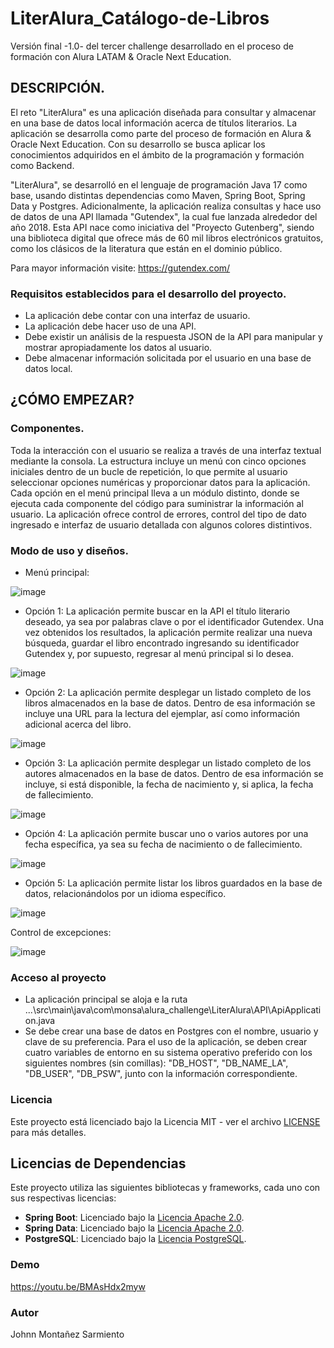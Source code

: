 # LiterAlura_Catálogo-de-Libros
Versión final -1.0- del tercer challenge desarrollado en el proceso de formación con Alura LATAM & Oracle Next Education.

## DESCRIPCIÓN.
El reto "LiterAlura" es una aplicación diseñada para consultar y almacenar en una base de datos local información acerca 
de títulos literarios. La aplicación se desarrolla como parte del proceso de formación en Alura & Oracle Next Education. 
Con su desarrollo se busca aplicar los conocimientos adquiridos en el ámbito de la programación y formación como Backend.

"LiterAlura", se desarrolló en el lenguaje de programación Java 17 como base, usando distintas dependencias como Maven, Spring Boot,
Spring Data y Postgres. Adicionalmente, la aplicación realiza consultas y hace uso de datos de una API llamada "Gutendex", 
la cual fue lanzada alrededor del año 2018. Esta API nace como iniciativa del "Proyecto Gutenberg", siendo una biblioteca digital
que ofrece más de 60 mil libros electrónicos gratuitos, como los clásicos de la literatura que están en el dominio público.

Para mayor información visite: https://gutendex.com/

### Requisitos establecidos para el desarrollo del proyecto.
- La aplicación debe contar con una interfaz de usuario.
- La aplicación debe hacer uso de una API.
- Debe existir un análisis de la respuesta JSON de la API para manipular y mostrar apropiadamente los datos al usuario.
- Debe almacenar información solicitada por el usuario en una base de datos local.
 
## ¿CÓMO EMPEZAR?

### Componentes.
Toda la interacción con el usuario se realiza a través de una interfaz textual mediante la consola. La estructura incluye
un menú con cinco opciones iniciales dentro de un bucle de repetición, lo que permite al usuario seleccionar opciones 
numéricas y proporcionar datos para la aplicación. Cada opción en el menú principal lleva a un módulo distinto, donde se 
ejecuta cada componente del código para suministrar la información al usuario. La aplicación ofrece control de errores, 
control del tipo de dato ingresado e interfaz de usuario detallada con algunos colores distintivos.

### Modo de uso y diseños.

- Menú principal:

![image](https://github.com/JohnnMS/LiterAlura_Catalogo-de-Libros/assets/99614055/7cc2ced4-4972-4918-ac5f-17a2aaae1867)

- Opción 1: La aplicación permite buscar en la API el título literario deseado, ya sea por palabras clave o por el identificador Gutendex.
Una vez obtenidos los resultados, la aplicación permite realizar una nueva búsqueda, guardar el libro encontrado ingresando su
identificador Gutendex y, por supuesto, regresar al menú principal si lo desea.

![image](https://github.com/JohnnMS/LiterAlura_Catalogo-de-Libros/assets/99614055/af343b98-1919-449a-948f-86b470d198cc)

- Opción 2: La aplicación permite desplegar un listado completo de los libros almacenados en la base de datos. Dentro de esa información
se incluye una URL para la lectura del ejemplar, así como información adicional acerca del libro.

![image](https://github.com/JohnnMS/LiterAlura_Catalogo-de-Libros/assets/99614055/dfa5d060-f87d-47b8-a82f-7422fdf0243d)

- Opción 3: La aplicación permite desplegar un listado completo de los autores almacenados en la base de datos. Dentro de esa información
se incluye, si está disponible, la fecha de nacimiento y, si aplica, la fecha de fallecimiento.

![image](https://github.com/JohnnMS/LiterAlura_Catalogo-de-Libros/assets/99614055/cdd40494-7cce-4f8d-bad8-8c4430c218a3)

- Opción 4: La aplicación permite buscar uno o varios autores por una fecha específica, ya sea su fecha de nacimiento o de fallecimiento.

![image](https://github.com/JohnnMS/LiterAlura_Catalogo-de-Libros/assets/99614055/af342ed5-5d6b-471f-b6b0-1e3069666640)

- Opción 5: La aplicación permite listar los libros guardados en la base de datos, relacionándolos por un idioma específico.

![image](https://github.com/JohnnMS/LiterAlura_Catalogo-de-Libros/assets/99614055/a86b1508-e321-4f96-b1e8-cd7bbd91c878)

Control de excepciones: 

![image](https://github.com/JohnnMS/LiterAlura_Catalogo-de-Libros/assets/99614055/9bc094cf-ad8b-400a-a3a2-06cb45e98a87)


### Acceso al proyecto
- La aplicación principal se aloja e la ruta ...\src\main\java\com\monsa\alura_challenge\LiterAlura\API\ApiApplication.java
- Se debe crear una base de datos en Postgres con el nombre, usuario y clave de su preferencia. Para el uso de la aplicación,
se deben crear cuatro variables de entorno en su sistema operativo preferido con los siguientes nombres (sin comillas):
"DB_HOST", "DB_NAME_LA", "DB_USER", "DB_PSW", junto con la información correspondiente.

### Licencia

Este proyecto está licenciado bajo la Licencia MIT - ver el archivo [LICENSE](LICENSE) para más detalles.

## Licencias de Dependencias

Este proyecto utiliza las siguientes bibliotecas y frameworks, cada uno con sus respectivas licencias:

- **Spring Boot**: Licenciado bajo la [Licencia Apache 2.0](https://www.apache.org/licenses/LICENSE-2.0).
- **Spring Data**: Licenciado bajo la [Licencia Apache 2.0](https://www.apache.org/licenses/LICENSE-2.0).
- **PostgreSQL**: Licenciado bajo la [Licencia PostgreSQL](https://www.postgresql.org/about/licence/).

### Demo

https://youtu.be/BMAsHdx2myw

### Autor
Johnn Montañez Sarmiento
